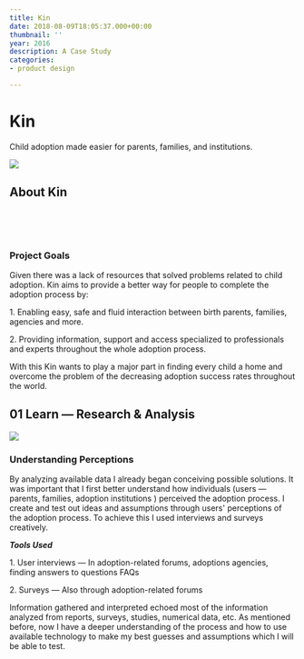 ```yaml
---
title: Kin
date: 2018-08-09T18:05:37.000+00:00
thumbnail: ''
year: 2016
description: A Case Study
categories:
- product design

---
```

# Kin

Child adoption made easier for parents, families, and institutions.

![](/upload/Start.png)

## About Kin

**&nbsp;**

**&nbsp;**

### Project Goals

Given there was a lack of resources that solved problems related to child adoption. Kin aims to provide a better way for people to complete the adoption process by:

1\. Enabling easy, safe and fluid interaction between birth parents, families, agencies and more.

2\. Providing information, support and access specialized to professionals and experts throughout the whole adoption process.

With this Kin wants to play a major part in finding every child a home and overcome the problem of the decreasing adoption success rates throughout the world.

## 01 Learn — Research & Analysis

![](/upload/Learn.png)

### Understanding Perceptions

By analyzing available data I already began conceiving possible solutions. It was important that I first better understand how individuals (users — parents, families, adoption institutions ) perceived the adoption process. I create and test out ideas and assumptions through users' perceptions of the adoption process. To achieve this I used interviews and surveys creatively.

**_Tools Used_**

1\. User interviews — In adoption-related forums, adoptions agencies, finding answers to questions FAQs

2\. Surveys — Also through adoption-related forums

Information gathered and interpreted echoed most of the information analyzed from reports, surveys, studies, numerical data, etc. As mentioned before, now I have a deeper understanding of the process and how to use available technology to make my best guesses and assumptions which I will be able to test.
